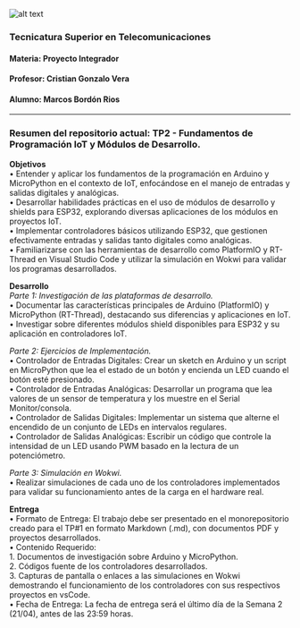 ![alt text](D.%20Presentación/LogoPI.png)  
### **Tecnicatura Superior en Telecomunicaciones**
#### **Materia: Proyecto Integrador**
#### **Profesor: Cristian Gonzalo Vera**
#### **Alumno: Marcos Bordón Rios**  
---  
### **Resumen del repositorio actual: TP2 - Fundamentos de Programación IoT y Módulos de Desarrollo.**  
  
**Objetivos**  
• Entender y aplicar los fundamentos de la programación en Arduino y MicroPython en el contexto de IoT, enfocándose en el manejo de entradas y salidas digitales y analógicas.  
• Desarrollar habilidades prácticas en el uso de módulos de desarrollo y shields para ESP32, explorando diversas aplicaciones de los módulos en proyectos IoT.  
• Implementar controladores básicos utilizando ESP32, que gestionen efectivamente entradas y salidas tanto digitales como analógicas.  
• Familiarizarse con las herramientas de desarrollo como PlatformIO y RT-Thread en Visual Studio Code y utilizar la simulación en Wokwi para validar los programas desarrollados.  
  
**Desarrollo**  
*Parte 1: Investigación de las plataformas de desarrollo.*  
• Documentar las características principales de Arduino (PlatformIO) y MicroPython (RT-Thread), destacando sus diferencias y aplicaciones en IoT.  
• Investigar sobre diferentes módulos shield disponibles para ESP32 y su aplicación en controladores IoT.  
  
*Parte 2: Ejercicios de Implementación.*  
• Controlador de Entradas Digitales: Crear un sketch en Arduino y un script en MicroPython que lea el estado de un botón y encienda un LED cuando el botón esté presionado.  
• Controlador de Entradas Analógicas: Desarrollar un programa que lea valores de un sensor de temperatura y los muestre en el Serial Monitor/consola.  
• Controlador de Salidas Digitales: Implementar un sistema que alterne el encendido de un conjunto de LEDs en intervalos regulares.  
• Controlador de Salidas Analógicas: Escribir un código que controle la intensidad de un LED usando PWM basado en la lectura de un potenciómetro.  
  
*Parte 3: Simulación en Wokwi.*  
• Realizar simulaciones de cada uno de los controladores implementados para validar su funcionamiento antes de la carga en el hardware real.  
  
**Entrega**  
• Formato de Entrega: El trabajo debe ser presentado en el monorepositorio creado para el TP#1 en formato Markdown (.md), con documentos PDF y proyectos desarrollados.  
• Contenido Requerido:  
    1. Documentos de investigación sobre Arduino y MicroPython.  
    2. Códigos fuente de los controladores desarrollados.  
    3. Capturas de pantalla o enlaces a las simulaciones en Wokwi demostrando el funcionamiento de los controladores con sus respectivos proyectos en vsCode.  
• Fecha de Entrega: La fecha de entrega será el último día de la Semana 2 (21/04), antes de las 23:59 horas.  
